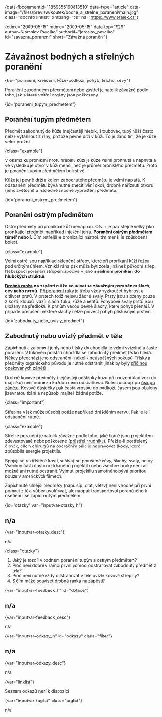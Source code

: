 
{data-fbcommentid="1859855190813510" data-type="article" data-image="/files/preview/koutek/bodne\_a\_strelne_poraneni/main.jpg" class="docinfo linklist" xml:lang="cs" ns="https://www.pralek.cz"}

{ctime="2009-05-15" mtime="2009-05-15" data-top="929" author="Jaroslav Pavelka" authorid="jaroslav\_pavelka" id="zavazna\_poraneni" short="Závažná poranění"}

# Závažnost bodných a střelných poranění

<!-- generated attribute kw by user_updatekw.sh on 2020-09-22, do not edit -->

{kw="poranění, krvácení, kůže-podkoží, pohyb, břicho, cévy"}

Poranění zabodnutým předmětem nebo zástřel je natolik závažné podle toho, jak a které vnitřní orgány jsou poškozeny.

{id="poraneni\_tupym\_predmetem"}

## Poranění tupým předmětem

Předmět zabodnutý do kůže (nejčastěji hřebík, šroubovák, tupý nůž) často nelze vytáhnout z rány, protože pevně drží v kůži. To je dáno tím, že je kůže velmi pružná.

{class="example"}

V okamžiku pronikání hrotu hřebíku kůží je kůže velmi prohnutá a napnutá a ve výsledku je otvor v kůži menší, než je průměr proniklého předmětu. Proto je poranění tupým předmětem bolestivé.

Kůže jej pevně drží a kolem zabodnutého předmětu je velmi napjatá. K odstranění předmětu bývá nutné znecitlivění okolí, drobné naříznutí otvoru (jeho zvětšení) a následně snadné vyproštění předmětu.

{id="poraneni\_ostrym\_predmetem"}

## Poranění ostrým předmětem

Ostré předměty při pronikání kůži nenapnou. Otvor je pak stejně velký jako pronikající předmět, například injekční jehla. **Poranění ostrým předmětem téměř nebolí.** Čím ostřejší je pronikající nástroj, tím menší je způsobená bolest.

{class="example"}

Velmi ostré jsou například skleněné střepy, které při pronikání kůži řežou pod určitým úhlem. Vzniklá rána pak může být zcela jiná než původní střep. Nebezpečí poranění střepem spočívá v jeho **snadném pronikání do hlubokých struktur**.

**[Drobná ranka][1] na zápěstí může souviset se závažným poraněním šlach, cév nebo nervů.** [Při poranění ruky][2] je třeba vždy vyzkoušet hybnost a citlivost prstů. V prstech totiž nejsou žádné svaly. Prsty jsou složeny pouze z kostí, kloubů, vazů, šlach, tuku, kůže a nehtů. Pohybové svaly prstů jsou uloženy na předloktí. K prstům vedou pevné šlachy, které pohyb přenáší. V případě přerušení některé šlachy nelze provést pohyb příslušným prstem. 

{id="zabodnuty\_nebo\_uvizly\_predmet"}

## Zabodnutý nebo uvízlý předmět v těle

Zapíchnutí a zalomení jehly nebo třísky do chodidla je velmi svízelné a časté poranění. V tukovém polštáři chodidla se zabodnutý předmět těžko hledá. Někdy předchází jeho odstranění i několik neúspěšných pokusů. Třísky a předměty organického původu je nutné odstranit, jinak by byly [příčinou opakovaných zánětů][3].

Drobné kovové předměty (nejčastěji odštěpky kovu při uhození kladivem do majzlíku) není nutné za každou cenu odstraňovat. Bolest ustoupí po [ústupu zánětu][4]. Kovové částečky pak často vrostou do podkoží, časem jsou obaleny jizevnatou tkání a nepůsobí majiteli žádné potíže.

{class="important"}

Střepina však může působit potíže například [drážděním nervu][5]. Pak je její odstranění nutné.

{class="example"}

Střelné poranění je natolik závažné podle toho, jaké tkáně jsou projektilem zdevastované nebo poškozené ([průstřel hrudníku][6]). Přežije-li postřelený člověk, cílem chirurgů na operačním sále je napravovat škody, které způsobila energie projektilu.

Spojují se roztříštěné kosti, sešívají se porušené cévy, šlachy, svaly, nervy. Všechny části často roztrhaného projektilu nebo všechny broky není ani možné ani nutné odstranit. Vyjmutí projektilu samotného bývá prioritou pouze v amerických filmech.

Zapíchnuté silnější předměty (např. šíp, drát, větev) není vhodné při první pomoci z těla vůbec uvolňovat, ale naopak transportovat poraněného k ošetření i se zapíchnutým předmětem.

{id="otazky" var="inputvar-otazky_h"}

## n/a

{var="inputvar-otazky_desc"}

n/a

{class="otazky"}

  1. Jaký je rozdíl v bodném poranění tupým a ostrým předmětem?
  2. Proč není dobré v rámci první pomoci odstraňovat zabodnutý předmět z těla?
  3. Proč není nutné vždy odstraňovat v těle uvízlé kovové střepiny?
  4. S čím může souviset drobná ranka na zápěstí?

{var="inputvar-feedback_h" id="dotace"}

## n/a

{var="inputvar-feedback_desc"}

n/a

{var="inputvar-odkazy_h" id="odkazy" class="filter"}

## n/a

{var="inputvar-odkazy_desc"}

n/a

{var="linklist"}

Seznam odkazů není k dispozici

{var="inputvar-taglist" class="taglist"}

n/a

 [1]: poraneni
 [2]: onemocneni_slach
 [3]: teplota
 [4]: bakterie
 [5]: karpalni_syndrom
 [6]: pneumotorax

